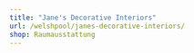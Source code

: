 ```yaml
---
title: "Jane's Decorative Interiors"
url: /welshpool/janes-decorative-interiors/
shop: Raumausstattung
---
```

